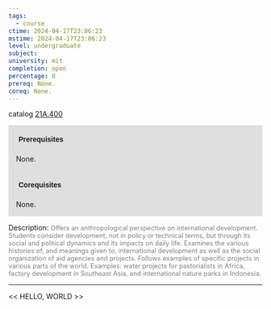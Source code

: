 ```yaml
---
tags:
  - course
ctime: 2024-04-17T23:06:23
mstime: 2024-04-17T23:06:23
level: undergraduate
subject: 
university: mit
completion: open
percentage: 0
prereq: None.
coreq: None.
---
```


catalog [21A.400](http://student.mit.edu/catalog/m21Aa.html#21A.400)

<span style="display: block; padding: 15px; background-color: rgb(100, 100, 100, 0.2);"><font id="m_prereq2104_0" style="display: block; font-family: Arial, sans-serif; font-weight: bold; padding: 5px">Prerequisites</font><br><span id="prereq2104_0">None.</span></span>
<span style="display: block; padding: 15px; background-color: rgb(100, 100, 100, 0.2);"><font id="m_coreq2104_0" style="display: block; font-family: Arial, sans-serif; font-weight: bold; padding: 5px">Corequisites</font><br><span id="coreq2104_0">None.</span></span>

<font style="">Description:</font>
<font style="color: grey; font-size: 0.8rem;">Offers an anthropological perspective on international development. Students consider development, not in policy or technical terms, but through its social and political dynamics and its impacts on daily life. Examines the various histories of, and meanings given to, international development as well as the social organization of aid agencies and projects. Follows examples of specific projects in various parts of the world. Examples: water projects for pastorialists in Africa, factory development in Southeast Asia, and international nature parks in Indonesia.</font>



---

<< HELLO, WORLD >>
